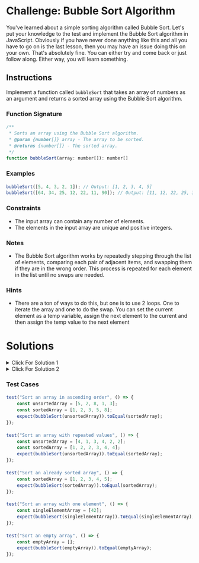 # Challenge: Bubble Sort Algorithm

You've learned about a simple sorting algorithm called Bubble Sort. Let's put your knowledge to the test and implement the Bubble Sort algorithm in JavaScript. Obviously if you have never done anything like this and all you have to go on is the last lesson, then you may have an issue doing this on your own. That's absolutely fine. You can either try and come back or just follow along. Either way, you will learn something.

## Instructions

Implement a function called `bubbleSort` that takes an array of numbers as an argument and returns a sorted array using the Bubble Sort algorithm.

### Function Signature

```js
/**
 * Sorts an array using the Bubble Sort algorithm.
 * @param {number[]} array - The array to be sorted.
 * @returns {number[]} - The sorted array.
 */
function bubbleSort(array: number[]): number[]
```

### Examples

```js
bubbleSort([5, 4, 3, 2, 1]); // Output: [1, 2, 3, 4, 5]
bubbleSort([64, 34, 25, 12, 22, 11, 90]); // Output: [11, 12, 22, 25, 34, 64, 90]
```

### Constraints

- The input array can contain any number of elements.
- The elements in the input array are unique and positive integers.

### Notes

- The Bubble Sort algorithm works by repeatedly stepping through the list of elements, comparing each pair of adjacent items, and swapping them if they are in the wrong order. This process is repeated for each element in the list until no swaps are needed.

### Hints

- There are a ton of ways to do this, but one is to use 2 loops. One to iterate the array and one to do the swap. You can set the current element as a temp variable, assign the next element to the current and then assign the temp value to the next element

# Solutions

<details>
  <summary>Click For Solution 1</summary>

```js
function bubbleSort(arr) {
	for (let i = 0; i < arr.length; i++) {
		for (let j = 0; j < arr.length - i - 1; j++) {
			if (arr[j] > arr[j + 1]) {
				const temp = arr[j];
				arr[j] = arr[j + 1];
				arr[j + 1] = temp;
			}
		}
	}
	return arr;
}
```

### Explanation

- Start a `for` loop. The condition of the `for` loop is `i < arr.length`. This will loop through the entire array.
- Inside the `for` loop, start another `for` loop. The condition of the `for` loop is `j < arr.length - i - 1`. This will loop through the array, but it will stop before the last element. This is because the last element will be sorted after the first pass through the array.
- Inside the inner `for` loop, check if the current element is greater than the next element. If it is, then swap the elements.
- We swap the elements by creating a temporary variable called `temp` and setting it to the current element. Then we set the current element to the next element. Finally, we set the next element to `temp`.
- Outside of the inner `for` loop, return the sorted array.

To have this make a bit more sense, put this console log inside the inner `for` loop:

```js
arr[j], arr[j + 1];
```

Run this code and look at the console.

```js
const bubbleSort = require("./bubble-sort");

const array = [5, 4, 2, 1];

const result = bubbleSort(array);

result;
```

This will display every comparison that is made. You can see that the largest element will "bubble" to the top of the array. You can compare it with our image.

<img src="../../assets/images/bubble-sort-console.png" />

</details>

<details>
  <summary>Click For Solution 2</summary>

This solution is similar, but it uses a `while` loop instead of a `for` loop. It also uses a variable called `swapped` to keep track of whether or not we have swapped any elements. This variable will be used to determine when we can stop looping.

```js
function bubbleSort(arr) {
	let swapped = false;

	while (!swapped) {
		swapped = true;

		for (let i = 0; i < arr.length; i++) {
			if (arr[i] > arr[i + 1]) {
				const temp = arr[i];
				arr[i] = arr[i + 1];
				arr[i + 1] = temp;
				swapped = false;
			}
		}
	}

	return arr;
}
```

### Explanation

- Declare a variable called `swapped` and setting it to `false`. This variable will keep track of whether or not we have swapped any elements. We will use this variable to determine when we can stop looping.
- Start a `while` loop. The condition of the `while` loop is `!swapped`. This means that the loop will continue to run as long as `swapped` is `false`. This is the same as saying that the loop will continue to run as long as we have swapped any elements.
- Inside the `while` loop, set `swapped` to `true`. This will ensure that the loop will run at least once.
- Start a `for` loop. The condition of the `for` loop is `i < arr.length`. This means that the loop will continue to run as long as `i` is less than the length of the array.
- Inside the `for` loop, check if the current element is greater than the next element. If it is, then swap the elements and set `swapped` to `false`. This will ensure that the loop will run again.
- Outside of the `for` loop, return the sorted array.

</details>

### Test Cases

```js
test("Sort an array in ascending order", () => {
	const unsortedArray = [5, 2, 8, 1, 3];
	const sortedArray = [1, 2, 3, 5, 8];
	expect(bubbleSort(unsortedArray)).toEqual(sortedArray);
});

test("Sort an array with repeated values", () => {
	const unsortedArray = [4, 1, 3, 4, 2, 2];
	const sortedArray = [1, 2, 2, 3, 4, 4];
	expect(bubbleSort(unsortedArray)).toEqual(sortedArray);
});

test("Sort an already sorted array", () => {
	const sortedArray = [1, 2, 3, 4, 5];
	expect(bubbleSort(sortedArray)).toEqual(sortedArray);
});

test("Sort an array with one element", () => {
	const singleElementArray = [42];
	expect(bubbleSort(singleElementArray)).toEqual(singleElementArray);
});

test("Sort an empty array", () => {
	const emptyArray = [];
	expect(bubbleSort(emptyArray)).toEqual(emptyArray);
});
```
